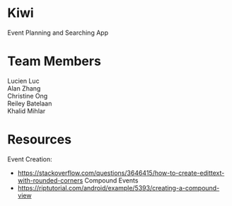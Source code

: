 # Kiwi

Event Planning and Searching App

# Team Members

Lucien Luc <br />
Alan Zhang <br />
Christine Ong <br />
Reiley Batelaan <br />
Khalid Mihlar <br />

# Resources
Event Creation:
- https://stackoverflow.com/questions/3646415/how-to-create-edittext-with-rounded-corners
Compound Events
- https://riptutorial.com/android/example/5393/creating-a-compound-view
